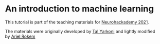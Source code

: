 # An introduction to machine learning

This tutorial is part of the teaching materials for [Neurohackademy 2021](https://neurohackademy.org/). 

The materials were originally developed by [Tal Yarkoni](http://talyarkoni.com/) and lightly modified by [Ariel Rokem](https://arokem.org)

